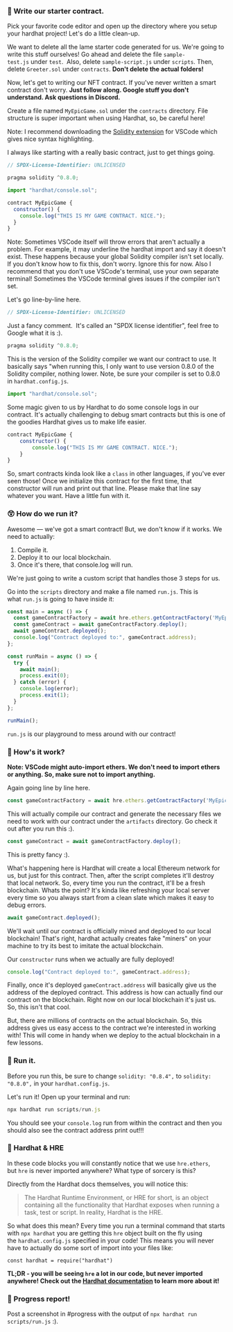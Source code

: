 ### **📝 Write our starter contract.**

Pick your favorite code editor and open up the directory where you setup your hardhat project! Let's do a little clean-up.

We want to delete all the lame starter code generated for us. We're going to write this stuff ourselves! Go ahead and delete the file `sample-test.js` under `test`.  Also, delete `sample-script.js` under `scripts`. Then, delete `Greeter.sol` under `contracts`. **Don't delete the actual folders!**

Now, let's get to writing our NFT contract. If you've never written a smart contract don't worry. **Just follow along. Google stuff you don't understand. Ask questions in Discord.**

Create a file named `MyEpicGame.sol` under the `contracts` directory. File structure is super important when using Hardhat, so, be careful here!

Note: I recommend downloading the [Solidity extension](https://marketplace.visualstudio.com/items?itemName=JuanBlanco.solidity) for VSCode which gives nice syntax highlighting.

I always like starting with a really basic contract, just to get things going.

```jsx
// SPDX-License-Identifier: UNLICENSED

pragma solidity ^0.8.0;

import "hardhat/console.sol";

contract MyEpicGame {
  constructor() {
    console.log("THIS IS MY GAME CONTRACT. NICE.");
  }
}
```

Note: Sometimes VSCode itself will throw errors that aren't actually a problem. For example, it may underline the hardhat import and say it doesn't exist. These happens because your global Solidity compiler isn't set locally. If you don't know how to fix this, don't worry. Ignore this for now. Also I recommend that you don't use VSCode's terminal, use your own separate terminal! Sometimes the VSCode terminal gives issues if the compiler isn't set.

Let's go line-by-line here.

```jsx
// SPDX-License-Identifier: UNLICENSED
```

Just a fancy comment.  It's called an "SPDX license identifier", feel free to Google what it is :).

```jsx
pragma solidity ^0.8.0;
```

This is the version of the Solidity compiler we want our contract to use. It basically says "when running this, I only want to use version 0.8.0 of the Solidity compiler, nothing lower. Note, be sure your compiler is set to 0.8.0 in `hardhat.config.js`.

```jsx
import "hardhat/console.sol";
```

Some magic given to us by Hardhat to do some console logs in our contract. It's actually challenging to debug smart contracts but this is one of the goodies Hardhat gives us to make life easier.

```jsx
contract MyEpicGame {
    constructor() {
        console.log("THIS IS MY GAME CONTRACT. NICE.");
    }
}
```

So, smart contracts kinda look like a `class` in other languages, if you've ever seen those! Once we initialize this contract for the first time, that constructor will run and print out that line. Please make that line say whatever you want. Have a little fun with it.

### **😲 How do we run it?**

Awesome — we've got a smart contract! But, we don't know if it works. We need to actually:

1. Compile it.
2. Deploy it to our local blockchain.
3. Once it's there, that console.log will run.

We're just going to write a custom script that handles those 3 steps for us.

Go into the `scripts` directory and make a file named `run.js`. This is what `run.js` is going to have inside it:

```jsx
const main = async () => {
  const gameContractFactory = await hre.ethers.getContractFactory('MyEpicGame');
  const gameContract = await gameContractFactory.deploy();
  await gameContract.deployed();
  console.log("Contract deployed to:", gameContract.address);
};

const runMain = async () => {
  try {
    await main();
    process.exit(0);
  } catch (error) {
    console.log(error);
    process.exit(1);
  }
};

runMain();
```

`run.js` is our playground to mess around with our contract!

### **🤔 How's it work?**

**Note: VSCode might auto-import ethers. We don't need to import ethers or anything. So, make sure not to import anything.**

Again going line by line here.

```jsx
const gameContractFactory = await hre.ethers.getContractFactory('MyEpicGame');
```

This will actually compile our contract and generate the necessary files we need to work with our contract under the `artifacts` directory. Go check it out after you run this :).

```jsx
const gameContract = await gameContractFactory.deploy();
```

This is pretty fancy :).

What's happening here is Hardhat will create a local Ethereum network for us, but just for this contract. Then, after the script completes it'll destroy that local network. So, every time you run the contract, it'll be a fresh blockchain. Whats the point? It's kinda like refreshing your local server every time so you always start from a clean slate which makes it easy to debug errors.

```jsx
await gameContract.deployed();
```

We'll wait until our contract is officially mined and deployed to our local blockchain! That's right, hardhat actually creates fake "miners" on your machine to try its best to imitate the actual blockchain.

Our `constructor` runs when we actually are fully deployed!

```jsx
console.log("Contract deployed to:", gameContract.address);
```

Finally, once it's deployed `gameContract.address` will basically give us the address of the deployed contract. This address is how can actually find our contract on the blockchain. Right now on our local blockchain it's just us. So, this isn't that cool.

But, there are millions of contracts on the actual blockchain. So, this address gives us easy access to the contract we're interested in working with! This will come in handy when we deploy to the actual blockchain in a few lessons.

### **💨 Run it.**

Before you run this, be sure to change `solidity: "0.8.4",` to `solidity: "0.8.0",` in your `hardhat.config.js`.

Let's run it! Open up your terminal and run:

```jsx
npx hardhat run scripts/run.js
```

You should see your `console.log` run from within the contract and then you should also see the contract address print out!!!


### **🎩 Hardhat & HRE**

In these code blocks you will constantly notice that we use `hre.ethers`, but `hre` is never imported anywhere? What type of sorcery is this?

Directly from the Hardhat docs themselves, you will notice this:

> The Hardhat Runtime Environment, or HRE for short, is an object containing all the functionality that Hardhat exposes when running a task, test or script. In reality, Hardhat is the HRE.
> 

So what does this mean? Every time you run a terminal command that starts with `npx hardhat` you are getting this `hre` object built on the fly using the `hardhat.config.js` specified in your code! This means you will never have to actually do some sort of import into your files like:

`const hardhat = require("hardhat")`

**TL;DR - you will be seeing `hre` a lot in our code, but never imported anywhere! Check out the [Hardhat documentation](https://hardhat.org/advanced/hardhat-runtime-environment.html) to learn more about it!**

### **🚨 Progress report!**

Post a screenshot in #progress with the output of `npx hardhat run scripts/run.js` :).
